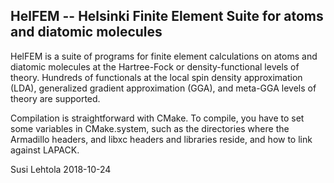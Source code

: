 HelFEM -- Helsinki Finite Element Suite for atoms and diatomic molecules
------------------------------------------------------------------------

HelFEM is a suite of programs for finite element calculations on atoms
and diatomic molecules at the Hartree-Fock or density-functional
levels of theory. Hundreds of functionals at the local spin density
approximation (LDA), generalized gradient approximation (GGA), and
meta-GGA levels of theory are supported.

Compilation is straightforward with CMake. To compile, you have to set
some variables in CMake.system, such as the directories where the
Armadillo headers, and libxc headers and libraries reside, and how to
link against LAPACK.

Susi Lehtola
2018-10-24
